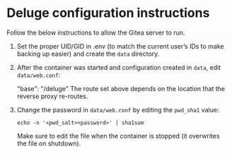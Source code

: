 # Deluge configuration instructions

Follow the below instructions to allow the Gitea server to run.

1. Set the proper UID/GID in .env (to match the current user’s IDs to make backing up easier) and create the `data` directory.
2. After the container was started and configuration created in `data`, edit `data/web.conf`:

    "base": "/deluge"
    The route set above depends on the location that the reverse proxy re-routes.

3. Change the password in `data/web.conf` by editing the `pwd_sha1` value:

    ```
    echo -n '<pwd_salt><password>' | sha1sum
    ```
    Make sure to edit the file when the container is stopped (it overwrites the file on shutdown).
